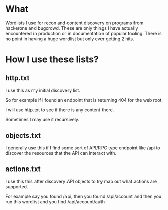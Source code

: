 # What

Wordlists I use for recon and content discovery on programs from hackerone and bugcrowd. These are only things I have actually encountered in production or in documentation of popular tooling. There is no point in having a huge wordlist but only ever getting 2 hits.

# How I use these lists?

## http.txt

I use this as my initial discovery list.  

So for example if I found an endpoint that is returning 404 for the web root.

I will use http.txt to see if there is any content there.

Sometimes I may use it recursively.

## objects.txt

I generally use this if I find some sort of API/RPC type endpoint like /api to discover the resources that the API can interact with.

## actions.txt

I use this this after discovery API objects to try map out what actions are supported.

For example say you found /api, then you found /api/account and then you run this wordlist and you find /api/account/auth
